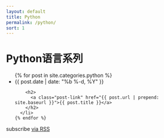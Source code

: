 ```yaml
---
layout: default
title: Python
permalink: /python/
sort: 1
---
```


<div class="home">

  <h1 class="page-heading">Python语言系列</h1>

  <ul class="post-list">
    {% for post in site.categories.python %}
      <li>
        <span class="post-meta">{{ post.date | date: "%b %-d, %Y" }}</span>

        <h2>
          <a class="post-link" href="{{ post.url | prepend: site.baseurl }}">{{ post.title }}</a>
        </h2>
      </li>
    {% endfor %}
  </ul>

  <p class="rss-subscribe">subscribe <a href="{{ "/feed.xml" | prepend: site.baseurl }}">via RSS</a></p>

</div>
